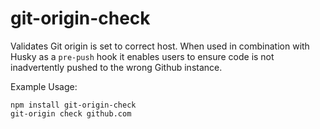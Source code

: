 # git-origin-check

Validates Git origin is set to correct host. When used in combination with Husky as a `pre-push` hook it enables users to ensure code is not inadvertently pushed to the wrong Github instance.

Example Usage:

```
npm install git-origin-check
git-origin check github.com
```
